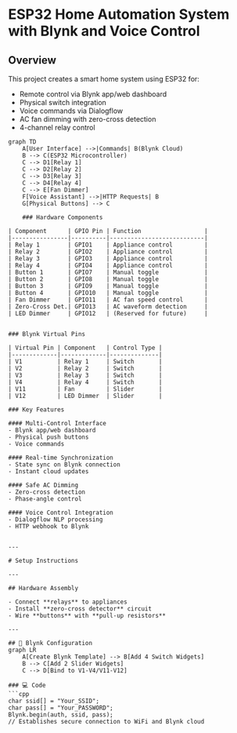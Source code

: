# ESP32 Home Automation System with Blynk and Voice Control

## Overview
This project creates a smart home system using ESP32 for:
- Remote control via Blynk app/web dashboard
- Physical switch integration
- Voice commands via Dialogflow
- AC fan dimming with zero-cross detection
- 4-channel relay control

```mermaid
graph TD
    A[User Interface] -->|Commands| B(Blynk Cloud)
    B --> C(ESP32 Microcontroller)
    C --> D1[Relay 1]
    C --> D2[Relay 2]
    C --> D3[Relay 3]
    C --> D4[Relay 4]
    C --> E[Fan Dimmer]
    F[Voice Assistant] -->|HTTP Requests| B
    G[Physical Buttons] --> C

    ### Hardware Components

| Component      | GPIO Pin | Function                  |
|----------------|----------|---------------------------|
| Relay 1        | GPIO1    | Appliance control         |
| Relay 2        | GPIO2    | Appliance control         |
| Relay 3        | GPIO3    | Appliance control         |
| Relay 4        | GPIO4    | Appliance control         |
| Button 1       | GPIO7    | Manual toggle             |
| Button 2       | GPIO8    | Manual toggle             |
| Button 3       | GPIO9    | Manual toggle             |
| Button 4       | GPIO10   | Manual toggle             |
| Fan Dimmer     | GPIO11   | AC fan speed control      |
| Zero-Cross Det.| GPIO13   | AC waveform detection     |
| LED Dimmer     | GPIO12   | (Reserved for future)     |


### Blynk Virtual Pins

| Virtual Pin | Component   | Control Type |
|-------------|-------------|--------------|
| V1          | Relay 1     | Switch       |
| V2          | Relay 2     | Switch       |
| V3          | Relay 3     | Switch       |
| V4          | Relay 4     | Switch       |
| V11         | Fan         | Slider       |
| V12         | LED Dimmer  | Slider       |

### Key Features

#### Multi-Control Interface
- Blynk app/web dashboard  
- Physical push buttons  
- Voice commands  

#### Real-time Synchronization
- State sync on Blynk connection  
- Instant cloud updates  

#### Safe AC Dimming
- Zero-cross detection  
- Phase-angle control  

#### Voice Control Integration
- Dialogflow NLP processing  
- HTTP webhook to Blynk  


---

# Setup Instructions

---

## Hardware Assembly

- Connect **relays** to appliances  
- Install **zero-cross detector** circuit  
- Wire **buttons** with **pull-up resistors**

---

## 📱 Blynk Configuration
graph LR
    A[Create Blynk Template] --> B[Add 4 Switch Widgets]
    B --> C[Add 2 Slider Widgets]
    C --> D[Bind to V1-V4/V11-V12]

### 💻 Code
```cpp
char ssid[] = "Your_SSID";
char pass[] = "Your_PASSWORD";
Blynk.begin(auth, ssid, pass);
// Establishes secure connection to WiFi and Blynk cloud
